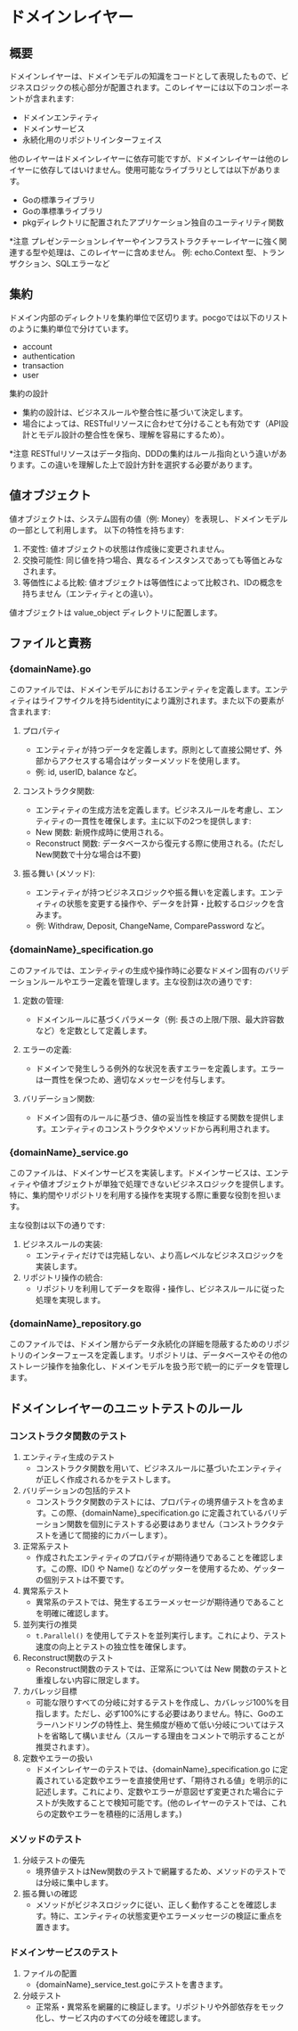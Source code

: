 # ドメインレイヤー

## 概要
ドメインレイヤーは、ドメインモデルの知識をコードとして表現したもので、ビジネスロジックの核心部分が配置されます。このレイヤーには以下のコンポーネントが含まれます:
- ドメインエンティティ
- ドメインサービス
- 永続化用のリポジトリインターフェイス

他のレイヤーはドメインレイヤーに依存可能ですが、ドメインレイヤーは他のレイヤーに依存してはいけません。使用可能なライブラリとしては以下があります。
- Goの標準ライブラリ
- Goの準標準ライブラリ
- pkgディレクトリに配置されたアプリケーション独自のユーティリティ関数

*注意
プレゼンテーションレイヤーやインフラストラクチャーレイヤーに強く関連する型や処理は、このレイヤーに含めません。
例: echo.Context 型、トランザクション、SQLエラーなど

## 集約
ドメイン内部のディレクトリを集約単位で区切ります。pocgoでは以下のリストのように集約単位で分けています。
- account
- authentication
- transaction
- user

集約の設計
- 集約の設計は、ビジネスルールや整合性に基づいて決定します。
- 場合によっては、RESTfulリソースに合わせて分けることも有効です（API設計とモデル設計の整合性を保ち、理解を容易にするため）。

*注意
RESTfulリソースはデータ指向、DDDの集約はルール指向という違いがあります。この違いを理解した上で設計方針を選択する必要があります。

## 値オブジェクト
値オブジェクトは、システム固有の値（例: Money）を表現し、ドメインモデルの一部として利用します。
以下の特性を持ちます:
1. 不変性: 値オブジェクトの状態は作成後に変更されません。
2. 交換可能性: 同じ値を持つ場合、異なるインスタンスであっても等価とみなされます。
3. 等価性による比較: 値オブジェクトは等価性によって比較され、IDの概念を持ちません（エンティティとの違い）。

値オブジェクトは value_object ディレクトリに配置します。

## ファイルと責務
### {domainName}.go
このファイルでは、ドメインモデルにおけるエンティティを定義します。エンティティはライフサイクルを持ちidentityにより識別されます。また以下の要素が含まれます:

1. プロパティ
    - エンティティが持つデータを定義します。原則として直接公開せず、外部からアクセスする場合はゲッターメソッドを使用します。
    - 例: id, userID, balance など。

2. コンストラクタ関数:
    - エンティティの生成方法を定義します。ビジネスルールを考慮し、エンティティの一貫性を確保します。主に以下の2つを提供します:
    - New 関数: 新規作成時に使用される。
    - Reconstruct 関数: データベースから復元する際に使用される。(ただしNew関数で十分な場合は不要)

3. 振る舞い (メソッド):
    - エンティティが持つビジネスロジックや振る舞いを定義します。エンティティの状態を変更する操作や、データを計算・比較するロジックを含みます。
    - 例: Withdraw, Deposit, ChangeName, ComparePassword など。

### {domainName}_specification.go
このファイルでは、エンティティの生成や操作時に必要なドメイン固有のバリデーションルールやエラー定義を管理します。主な役割は次の通りです:

1. 定数の管理:
    - ドメインルールに基づくパラメータ（例: 長さの上限/下限、最大許容数など）を定数として定義します。

2. エラーの定義:
    - ドメインで発生しうる例外的な状況を表すエラーを定義します。エラーは一貫性を保つため、適切なメッセージを付与します。

3. バリデーション関数:
    - ドメイン固有のルールに基づき、値の妥当性を検証する関数を提供します。エンティティのコンストラクタやメソッドから再利用されます。

### {domainName}_service.go
このファイルは、ドメインサービスを実装します。ドメインサービスは、エンティティや値オブジェクトが単独で処理できないビジネスロジックを提供します。特に、集約間やリポジトリを利用する操作を実現する際に重要な役割を担います。

主な役割は以下の通りです:

1. ビジネスルールの実装:
    - エンティティだけでは完結しない、より高レベルなビジネスロジックを実装します。
2. リポジトリ操作の統合:
    - リポジトリを利用してデータを取得・操作し、ビジネスルールに従った処理を実現します。

### {domainName}_repository.go
このファイルでは、ドメイン層からデータ永続化の詳細を隠蔽するためのリポジトリのインターフェースを定義します。リポジトリは、データベースやその他のストレージ操作を抽象化し、ドメインモデルを扱う形で統一的にデータを管理します。

## ドメインレイヤーのユニットテストのルール

### コンストラクタ関数のテスト
1. エンティティ生成のテスト
    - コンストラクタ関数を用いて、ビジネスルールに基づいたエンティティが正しく作成されるかをテストします。
2. バリデーションの包括的テスト
    - コンストラクタ関数のテストには、プロパティの境界値テストを含めます。この際、{domainName}_specification.go に定義されているバリデーション関数を個別にテストする必要はありません（コンストラクタテストを通じて間接的にカバーします）。
3. 正常系テスト
    - 作成されたエンティティのプロパティが期待通りであることを確認します。この際、ID() や Name() などのゲッターを使用するため、ゲッターの個別テストは不要です。
4. 異常系テスト
    - 異常系のテストでは、発生するエラーメッセージが期待通りであることを明確に確認します。
5. 並列実行の推奨
    - `t.Parallel()` を使用してテストを並列実行します。これにより、テスト速度の向上とテストの独立性を確保します。
6. Reconstruct関数のテスト
    - Reconstruct関数のテストでは、正常系については New 関数のテストと重複しない内容に限定します。
7. カバレッジ目標
    - 可能な限りすべての分岐に対するテストを作成し、カバレッジ100%を目指します。ただし、必ず100%にする必要はありません。特に、Goのエラーハンドリングの特性上、発生頻度が極めて低い分岐についてはテストを省略して構いません（スルーする理由をコメントで明示することが推奨されます）。
8. 定数やエラーの扱い
    - ドメインレイヤーのテストでは、{domainName}_specification.go に定義されている定数やエラーを直接使用せず、「期待される値」を明示的に記述します。これにより、定数やエラーが意図せず変更された場合にテストが失敗することで検知可能です。(他のレイヤーのテストでは、これらの定数やエラーを積極的に活用します。)

### メソッドのテスト
1. 分岐テストの優先
    - 境界値テストはNew関数のテストで網羅するため、メソッドのテストでは分岐に集中します。
2. 振る舞いの確認
    - メソッドがビジネスロジックに従い、正しく動作することを確認します。特に、エンティティの状態変更やエラーメッセージの検証に重点を置きます。

### ドメインサービスのテスト
1. ファイルの配置
    - {domainName}_service_test.goにテストを書きます。
2. 分岐テスト
    - 正常系・異常系を網羅的に検証します。リポジトリや外部依存をモック化し、サービス内のすべての分岐を確認します。
